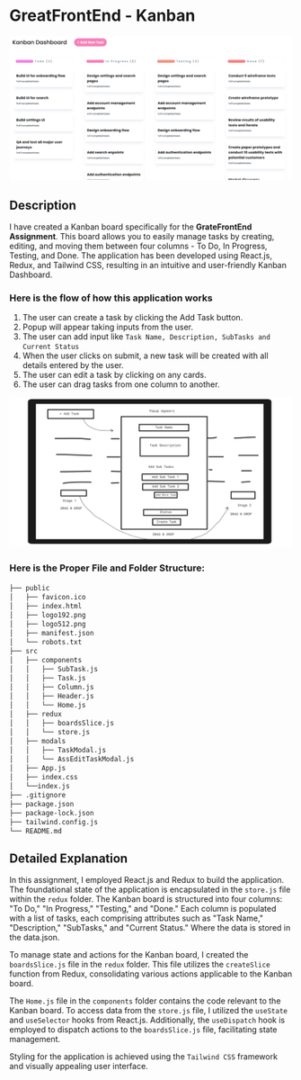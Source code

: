 # GreatFrontEnd - Kanban

![Screenshot](./public/screenshot.png)


## Description
I have created a Kanban board specifically for the <b>GrateFrontEnd Assignment</b>. This board allows you to easily manage tasks by creating, editing, and moving them between four columns - To Do, In Progress, Testing, and Done. The application has been developed using React.js, Redux, and Tailwind CSS, resulting in an intuitive and user-friendly Kanban Dashboard.

### Here is the flow of how this application works
1. The user can create a task by clicking the Add Task button.
2. Popup will appear taking inputs from the user. 
3. The user can add input like ```Task Name, Description, SubTasks and Current Status```
3. When the user clicks on submit, a new task will be created with all details entered by the user.
4. The user can edit a task by clicking on any cards.
5. The user can drag tasks from one column to another.

![Flow](./public/flow.png)

### Here is the Proper File and Folder Structure:

```
├── public
│   ├── favicon.ico
│   ├── index.html
│   ├── logo192.png
│   ├── logo512.png
│   ├── manifest.json
│   └── robots.txt
├── src
│   ├── components
│   │   ├── SubTask.js
│   │   ├── Task.js
│   │   ├── Column.js
│   │   ├── Header.js
│   │   └── Home.js
│   ├── redux
│   │   ├── boardsSlice.js
│   │   └── store.js
│   ├── modals
│   │   ├── TaskModal.js
│   │   └── AssEditTaskModal.js
│   ├── App.js
│   ├── index.css
│   └──index.js
├── .gitignore
├── package.json
├── package-lock.json
├── tailwind.config.js
└── README.md
```

## Detailed Explanation

In this assignment, I employed React.js and Redux to build the application. The foundational state of the application is encapsulated in the `store.js` file within the `redux` folder. The Kanban board is structured into four columns: "To Do," "In Progress," "Testing," and "Done." Each column is populated with a list of tasks, each comprising attributes such as "Task Name," "Description," "SubTasks," and "Current Status." Where the data is stored in the data.json.

To manage state and actions for the Kanban board, I created the `boardsSlice.js` file in the `redux` folder. This file utilizes the `createSlice` function from Redux, consolidating various actions applicable to the Kanban board.

The `Home.js` file in the `components` folder contains the code relevant to the Kanban board. To access data from the `store.js` file, I utilized the `useState` and `useSelector` hooks from React.js. Additionally, the `useDispatch` hook is employed to dispatch actions to the `boardsSlice.js` file, facilitating state management.

Styling for the application is achieved using the `Tailwind CSS` framework and visually appealing user interface.